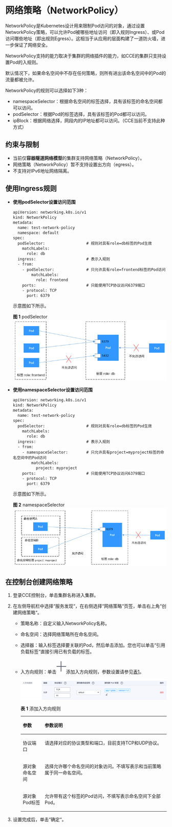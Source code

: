 # 网络策略（NetworkPolicy）<a name="cce_01_0059"></a>

NetworkPolicy是Kubernetes设计用来限制Pod访问的对象，通过设置NetworkPolicy策略，可以允许Pod被哪些地址访问（即入规则Ingress）、或Pod访问哪些地址（即出规则Egress）。这相当于从应用的层面构建了一道防火墙，进一步保证了网络安全。

NetworkPolicy支持的能力取决于集群的网络插件的能力，如CCE的集群只支持设置Pod的入规则。

默认情况下，如果命名空间中不存在任何策略，则所有进出该命名空间中的Pod的流量都被允许。

NetworkPolicy的规则可以选择如下3种：

-   namespaceSelector：根据命名空间的标签选择，具有该标签的命名空间都可以访问。
-   podSelector：根据Pod的标签选择，具有该标签的Pod都可以访问。
-   ipBlock：根据网络选择，网段内的IP地址都可以访问。（CCE当前不支持此种方式）

## 约束与限制<a name="cce_10_0059_section332285584912"></a>

-   当前仅**容器隧道网络模型**的集群支持网络策略（NetworkPolicy）。
-   网络策略（NetworkPolicy）暂不支持设置出方向（egress）。
-   不支持对IPv6地址网络隔离。

## 使用Ingress规则<a name="cce_10_0059_section24857465594"></a>

-   **使用podSelector设置访问范围**

    ```
    apiVersion: networking.k8s.io/v1
    kind: NetworkPolicy
    metadata:
      name: test-network-policy
      namespace: default
    spec:
      podSelector:                  # 规则对具有role=db标签的Pod生效
        matchLabels:
          role: db
      ingress:                      # 表示入规则
      - from:
        - podSelector:              # 只允许具有role=frontend标签的Pod访问
            matchLabels:
              role: frontend
        ports:                      # 只能使用TCP协议访问6379端口
        - protocol: TCP
          port: 6379
    ```

    示意图如下所示。

    **图 1**  podSelector<a name="cce_10_0059_zh-cn_topic_0249851123_fig139410543444"></a>  
    ![](figures/podSelector.png "podSelector")


-   **使用namespaceSelector设置访问范围**

    ```
    apiVersion: networking.k8s.io/v1
    kind: NetworkPolicy
    metadata:
      name: test-network-policy
    spec:
      podSelector:                  # 规则对具有role=db标签的Pod生效
        matchLabels:
          role: db
      ingress:                      # 表示入规则
      - from:
        - namespaceSelector:        # 只允许具有project=myproject标签的命名空间中的Pod访问
            matchLabels:
              project: myproject
        ports:                      # 只能使用TCP协议访问6379端口
        - protocol: TCP
          port: 6379
    ```

    示意图如下所示。

    **图 2**  namespaceSelector<a name="cce_10_0059_zh-cn_topic_0249851123_fig127351855617"></a>  
    ![](figures/namespaceSelector.png "namespaceSelector")


## 在控制台创建网络策略<a name="cce_10_0059_section349662212313"></a>

1.  登录CCE控制台，单击集群名称进入集群。
2.  在左侧导航栏中选择“服务发现“，在右侧选择“网络策略“页签，单击右上角“创建网络策略“。
    -   策略名称：自定义输入NetworkPolicy名称。
    -   命名空间：选择网络策略所在命名空间。
    -   选择器：输入标签选择要关联的Pod，然后单击添加。您也可以单击“引用负载标签“直接引用已有负载的标签。
    -   入方向规则：单击![](figures/zh-cn_image_0000001251716033.png)添加入方向规则，参数设置请参见[表1](#cce_10_0059_table166419994515)。

        ![](figures/zh-cn_image_0000001207036074.png)

        **表 1**  添加入方向规则

        <a name="cce_10_0059_table166419994515"></a>
        <table><thead align="left"><tr id="cce_10_0059_row186401397458"><th class="cellrowborder" valign="top" width="15%" id="mcps1.2.3.1.1"><p id="cce_10_0059_p163919913452"><a name="cce_10_0059_p163919913452"></a><a name="cce_10_0059_p163919913452"></a>参数</p>
        </th>
        <th class="cellrowborder" valign="top" width="85%" id="mcps1.2.3.1.2"><p id="cce_10_0059_p9639394455"><a name="cce_10_0059_p9639394455"></a><a name="cce_10_0059_p9639394455"></a>参数说明</p>
        </th>
        </tr>
        </thead>
        <tbody><tr id="cce_10_0059_row13640129124519"><td class="cellrowborder" valign="top" width="15%" headers="mcps1.2.3.1.1 "><p id="cce_10_0059_p5640395455"><a name="cce_10_0059_p5640395455"></a><a name="cce_10_0059_p5640395455"></a>协议端口</p>
        </td>
        <td class="cellrowborder" valign="top" width="85%" headers="mcps1.2.3.1.2 "><p id="cce_10_0059_p1864016912457"><a name="cce_10_0059_p1864016912457"></a><a name="cce_10_0059_p1864016912457"></a>请选择对应的协议类型和端口，目前支持TCP和UDP协议。</p>
        </td>
        </tr>
        <tr id="cce_10_0059_row1164011917451"><td class="cellrowborder" valign="top" width="15%" headers="mcps1.2.3.1.1 "><p id="cce_10_0059_p66400984510"><a name="cce_10_0059_p66400984510"></a><a name="cce_10_0059_p66400984510"></a>源对象命名空间</p>
        </td>
        <td class="cellrowborder" valign="top" width="85%" headers="mcps1.2.3.1.2 "><p id="cce_10_0059_p164014916457"><a name="cce_10_0059_p164014916457"></a><a name="cce_10_0059_p164014916457"></a>选择允许哪个命名空间的对象访问。不填写表示和当前策略属于同一命名空间。</p>
        </td>
        </tr>
        <tr id="cce_10_0059_row1564115912452"><td class="cellrowborder" valign="top" width="15%" headers="mcps1.2.3.1.1 "><p id="cce_10_0059_p8640792450"><a name="cce_10_0059_p8640792450"></a><a name="cce_10_0059_p8640792450"></a>源对象Pod标签</p>
        </td>
        <td class="cellrowborder" valign="top" width="85%" headers="mcps1.2.3.1.2 "><p id="cce_10_0059_p590912241576"><a name="cce_10_0059_p590912241576"></a><a name="cce_10_0059_p590912241576"></a>允许带有这个标签的Pod访问，不填写表示命名空间下全部Pod。</p>
        </td>
        </tr>
        </tbody>
        </table>

3.  设置完成后，单击“确定“。

